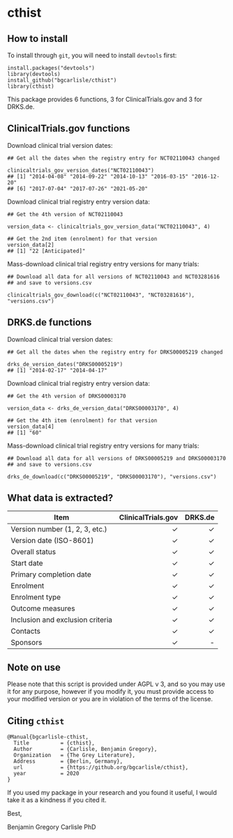 # cthist

## How to install

To install through `git`, you will need to install `devtools` first:

```{r}
install.packages("devtools")
library(devtools)
install_github("bgcarlisle/cthist")
library(cthist)
```

This package provides 6 functions, 3 for ClinicalTrials.gov and 3 for
DRKS.de.

## ClinicalTrials.gov functions

Download clinical trial version dates:

```{r}
## Get all the dates when the registry entry for NCT02110043 changed

clinicaltrials_gov_version_dates("NCT02110043")
## [1] "2014-04-08" "2014-09-22" "2014-10-13" "2016-03-15" "2016-12-20"
## [6] "2017-07-04" "2017-07-26" "2021-05-20"
```
Download clinical trial registry entry version data:

```{r}
## Get the 4th version of NCT02110043

version_data <- clinicaltrials_gov_version_data("NCT02110043", 4)

## Get the 2nd item (enrolment) for that version
version_data[2]
## [1] "22 [Anticipated]"
```

Mass-download clinical trial registry entry versions for many trials:

```{r}
## Download all data for all versions of NCT02110043 and NCT03281616
## and save to versions.csv

clinicaltrials_gov_download(c("NCT02110043", "NCT03281616"), "versions.csv")
```

## DRKS.de functions

Download clinical trial version dates:

```{r}
## Get all the dates when the registry entry for DRKS00005219 changed

drks_de_version_dates("DRKS00005219")
## [1] "2014-02-17" "2014-04-17"
```

Download clinical trial registry entry version data:

```{r}
## Get the 4th version of DRKS00003170

version_data <- drks_de_version_data("DRKS00003170", 4)

## Get the 4th item (enrolment) for that version
version_data[4]
## [1] "60"
```

Mass-download clinical trial registry entry versions for many trials:

```{r}
## Download all data for all versions of DRKS00005219 and DRKS00003170
## and save to versions.csv

drks_de_download(c("DRKS00005219", "DRKS00003170"), "versions.csv")
```

## What data is extracted?

| Item                             | ClinicalTrials.gov | DRKS.de |
|----------------------------------|-------------------:|--------:|
| Version number (1, 2, 3, etc.)   |                  ✓ |       ✓ |
| Version date (ISO-8601)          |                  ✓ |       ✓ |
| Overall status                   |                  ✓ |       ✓ |
| Start date                       |                  ✓ |       ✓ |
| Primary completion date          |                  ✓ |       ✓ |
| Enrolment                        |                  ✓ |       ✓ |
| Enrolment type                   |                  ✓ |       ✓ |
| Outcome measures                 |                  ✓ |       ✓ |
| Inclusion and exclusion criteria |                  ✓ |       ✓ |
| Contacts                         |                  ✓ |       ✓ |
| Sponsors                         |                  ✓ |       - |

## Note on use

Please note that this script is provided under AGPL v 3, and so you
may use it for any purpose, however if you modify it, you must provide
access to your modified version or you are in violation of the terms
of the license.

## Citing `cthist`

```
@Manual{bgcarlisle-cthist,
  Title          = {cthist},
  Author         = {Carlisle, Benjamin Gregory},
  Organization   = {The Grey Literature},
  Address        = {Berlin, Germany},
  url            = {https://github.org/bgcarlisle/cthist},
  year           = 2020
}
```

If you used my package in your research and you found it useful, I
would take it as a kindness if you cited it.

Best,

Benjamin Gregory Carlisle PhD
